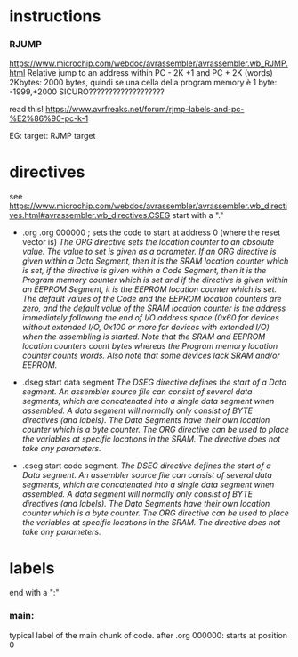 # instructions 

### RJUMP
https://www.microchip.com/webdoc/avrassembler/avrassembler.wb_RJMP.html
Relative jump to an address within PC - 2K +1 and PC + 2K (words)
2Kbytes: 2000 bytes, quindi se una cella della program memory è 1 byte: -1999,+2000          SICURO???????????????????

read this! https://www.avrfreaks.net/forum/rjmp-labels-and-pc-%E2%86%90-pc-k-1

EG:
target:
  RJMP target

# directives 
see https://www.microchip.com/webdoc/avrassembler/avrassembler.wb_directives.html#avrassembler.wb_directives.CSEG
start with a "."
* .org
.org 000000 ; sets the code to start at address 0 (where the reset vector is)
*The ORG directive sets the location counter to an absolute value. The value to set is given as a parameter. If an ORG directive is given within a Data Segment, then it is the SRAM location counter which is set, if the directive is given within a Code Segment, then it is the Program memory counter which is set and if the directive is given within an EEPROM Segment, it is the EEPROM location counter which is set.
The default values of the Code and the EEPROM location counters are zero, and the default value of the SRAM location counter is the address immediately following the end of I/O address space (0x60 for devices without extended I/O, 0x100 or more for devices with extended I/O) when the assembling is started. Note that the SRAM and EEPROM location counters count bytes whereas the Program memory location counter counts words. Also note that some devices lack SRAM and/or EEPROM.*

* .dseg
start data segment
*The DSEG directive defines the start of a Data segment. An assembler source file can consist of several data segments, which are concatenated into a single data segment when assembled. A data segment will normally only consist of BYTE directives (and labels). The Data Segments have their own location counter which is a byte counter. The ORG directive can be used to place the variables at specific locations in the SRAM. The directive does not take any parameters.*

* .cseg
start code segment.
*The DSEG directive defines the start of a Data segment. An assembler source file can consist of several data segments, which are concatenated into a single data segment when assembled. A data segment will normally only consist of BYTE directives (and labels). The Data Segments have their own location counter which is a byte counter. The ORG directive can be used to place the variables at specific locations in the SRAM. The directive does not take any parameters.*



# labels
end with a ":"
### main:
typical label of the main chunk of code. after .org 000000: starts at position 0







